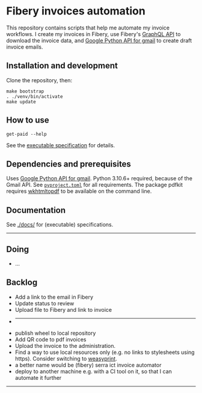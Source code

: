 # Fibery invoices automation

This repository contains scripts that help me automate my invoice workflows.
I create my invoices in Fibery,
use Fibery's [GraphQL API] to download the invoice data,
and [Google Python API for gmail] to create draft invoice emails.

## Installation and development

Clone the repository, then:

```shell
make bootstrap
. ./venv/bin/activate
make update
```

## How to use

```shell
get-paid --help
```

See the [executable specification](./docs/functionality.rst) for details.


## Dependencies and prerequisites

Uses [Google Python API for gmail].
Python 3.10.6+ required, because of the Gmail API.
See [`pyproject.toml`](pyproject.toml) for all requirements.
The package pdfkit requires [wkhtmltopdf] to be available on the command line.

## Documentation

See [./docs/](./docs) for (executable) specifications.

---

## Doing

* ...

## Backlog

* Add a link to the email in Fibery
* Update status to review
* Upload file to Fibery and link to invoice
* ---
* publish wheel to local repository
* Add QR code to pdf invoices
* Upload the invoice to the administration.
* Find a way to use local resources only (e.g. no links to stylesheets using https).
  Consider switching to [weasyprint].
* a better name would be (fibery) serra ict invoice automator
* deploy to another machine e.g. with a CI tool on it, so that I can automate it further

---

[GraphQL API]: https://api.fibery.io/graphql.html#graphql-api-overview
[wkhtmltopdf]: https://wkhtmltopdf.org/
[weasyprint]: https://doc.courtbouillon.org/weasyprint/stable/api_reference.html#python-api
[keyring]: https://github.com/jaraco/keyring
[Google Python API for gmail]: https://developers.google.com/gmail/api/quickstart/python